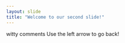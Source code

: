 ```yaml
---
layout: slide
title: "Welcome to our second slide!"
---
```

witty comments
Use the left arrow to go back!
